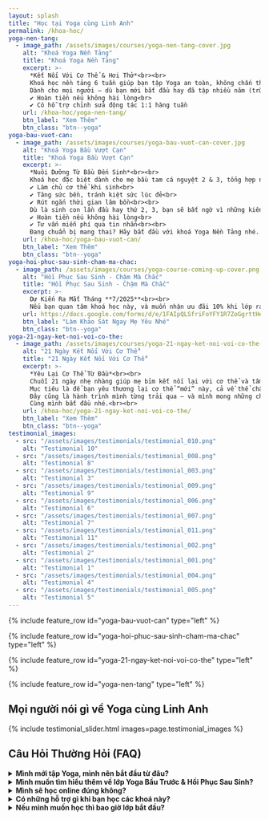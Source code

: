 ```yaml
---
layout: splash
title: "Học tại Yoga cùng Linh Anh"
permalink: /khoa-hoc/
yoga-nen-tang:
  - image_path: /assets/images/courses/yoga-nen-tang-cover.jpg
    alt: "Khoá Yoga Nền Tảng"
    title: "Khoá Yoga Nền Tảng"
    excerpt: >-
      *Kết Nối Với Cơ Thể & Hơi Thở*<br><br>
      Khoá học nền tảng 6 tuần giúp bạn tập Yoga an toàn, không chấn thương, đồng thời kết nối sâu với Thân – Tâm – Trí qua hơi thở và chuyển động.<br><br>
      Dành cho mọi người – dù bạn mới bắt đầu hay đã tập nhiều năm (trừ giáo viên Yoga). Khoá học giúp bạn hình thành thói quen thực hành, quản lý năng lượng và yêu bản thân đúng cách.<br><br>
      ✔️ Hoàn tiền nếu không hài lòng<br>
      ✔️ Có hỗ trợ chỉnh sửa động tác 1:1 hàng tuần
    url: /khoa-hoc/yoga-nen-tang/
    btn_label: "Xem Thêm"
    btn_class: "btn--yoga"
yoga-bau-vuot-can:
  - image_path: /assets/images/courses/yoga-bau-vuot-can-cover.jpg
    alt: "Khoá Yoga Bầu Vượt Cạn"
    title: "Khoá Yoga Bầu Vượt Cạn"
    excerpt: >-
      *Nuôi Dưỡng Từ Bầu Đến Sinh*<br><br>
      Khoá học đặc biệt dành cho mẹ bầu tam cá nguyệt 2 & 3, tổng hợp những kiến thức và bài tập hiệu quả nhưng ít được chia sẻ, giúp bạn:<br><br>
      ✔️ Làm chủ cơ thể khi sinh<br>
      ✔️ Tăng sức bền, tránh kiệt sức lúc đẻ<br>
      ✔️ Rút ngắn thời gian lâm bồn<br><br>
      Dù là sinh con lần đầu hay thứ 2, 3, bạn sẽ bất ngờ vì những kiến thức và bài tập cực kỳ hữu ích này.<br><br>
      ✔️ Hoàn tiền nếu không hài lòng<br>
      ✔️ Tư vấn miễn phí qua tin nhắn<br><br>
      Đang chuẩn bị mang thai? Hãy bắt đầu với khoá Yoga Nền Tảng nhé.
    url: /khoa-hoc/yoga-bau-vuot-can/
    btn_label: "Xem Thêm"
    btn_class: "btn--yoga"
yoga-hoi-phuc-sau-sinh-cham-ma-chac:
  - image_path: /assets/images/courses/yoga-course-coming-up-cover.png
    alt: "Hồi Phục Sau Sinh - Chậm Mà Chắc"
    title: "Hồi Phục Sau Sinh - Chậm Mà Chắc"
    excerpt: >-
      Dự Kiến Ra Mắt Tháng **7/2025**<br><br>
      Nếu bạn quan tâm khoá học này, và muốn nhận ưu đãi 10% khi lớp ra mắt, giúp mình làm khảo sát nhanh nhé.
    url: https://docs.google.com/forms/d/e/1FAIpQLSfriFoYFY1R7ZoGgrttHebYs5xGAxIupaIAY-EG4lEckeBUwQ/viewform
    btn_label: "Làm Khảo Sát Ngay Mẹ Yêu Nhé"
    btn_class: "btn--yoga"
yoga-21-ngay-ket-noi-voi-co-the:
  - image_path: /assets/images/courses/yoga-21-ngay-ket-noi-voi-co-the-cover.png
    alt: "21 Ngày Kết Nối Với Cơ Thể"
    title: "21 Ngày Kết Nối Với Cơ Thể"
    excerpt: >-
      *Yêu Lại Cơ Thể Từ Đầu*<br><br>
      Chuỗi 21 ngày nhẹ nhàng giúp mẹ bỉm kết nối lại với cơ thể và tâm trí sau sinh – đặc biệt phù hợp khi bạn đã sinh khoảng 4–5 tháng và đang cảm thấy xa lạ với chính mình.<br><br>
      Mục tiêu là để bạn yêu thương lại cơ thể “mới” này, cả về thể chất lẫn tinh thần.<br><br>
      Đây cũng là hành trình mình từng trải qua – và mình mong những chia sẻ trong khoá học sẽ giúp bạn cảm thấy bớt đơn độc hơn. Khi phụ nữ đồng hành cùng nhau, chúng ta luôn mạnh mẽ hơn.<br><br>
      Cùng mình bắt đầu nhé.<br><br>
    url: /khoa-hoc/yoga-21-ngay-ket-noi-voi-co-the/
    btn_label: "Xem Thêm"
    btn_class: "btn--yoga"
testimonial_images:
  - src: "/assets/images/testimonials/testimonial_010.png"
    alt: "Testimonial 10"
  - src: "/assets/images/testimonials/testimonial_008.png"
    alt: "Testimonial 8"
  - src: "/assets/images/testimonials/testimonial_003.png"
    alt: "Testimonial 3"
  - src: "/assets/images/testimonials/testimonial_009.png"
    alt: "Testimonial 9"
  - src: "/assets/images/testimonials/testimonial_006.png"
    alt: "Testimonial 6"
  - src: "/assets/images/testimonials/testimonial_007.png"
    alt: "Testimonial 7"
  - src: "/assets/images/testimonials/testimonial_011.png"
    alt: "Testimonial 11"
  - src: "/assets/images/testimonials/testimonial_002.png"
    alt: "Testimonial 2"
  - src: "/assets/images/testimonials/testimonial_001.png"
    alt: "Testimonial 1"
  - src: "/assets/images/testimonials/testimonial_004.png"
    alt: "Testimonial 4"
  - src: "/assets/images/testimonials/testimonial_005.png"
    alt: "Testimonial 5"
---
```


{% include feature_row id="yoga-bau-vuot-can" type="left" %}

{% include feature_row id="yoga-hoi-phuc-sau-sinh-cham-ma-chac" type="left" %}

{% include feature_row id="yoga-21-ngay-ket-noi-voi-co-the" type="left" %}

{% include feature_row id="yoga-nen-tang" type="left" %}

## Mọi người nói gì về Yoga cùng Linh Anh

{% include testimonial_slider.html images=page.testimonial_images %}

## Câu Hỏi Thường Hỏi (FAQ)

 <details>
  <summary><strong>Mình mới tập Yoga, mình nên bắt đầu từ đâu?</strong></summary>
  <p>Nếu bạn mới tập Yoga, và chưa có nền tảng vững chắc tập thế nào để an toàn, không bị chấn thương, mình sẽ khuyến khích bạn tham khảo khoá Yoga nền tảng.</p>
  <ul>
    <li>Khoá sẽ cho bạn 1 nền tảng Yoga vững chắc để tránh những chấn thương không cần thiết như thoái hoá cột sống cổ, thoái hoá cột sống lưng, đau khớp đầu gối, chấn thương cổ tay ....</li>
    <li>Cho bạn nào thực sự tạo dựng nền tảng Yoga chắc chắn để khoẻ nhưng trên hết không bị chấn thương cổ tay, lưng, cổ, chân, đầu gối . vvv.</li>
    <li>Ngoài ra, lớp cũng giúp bạn bắt đầu tập thở - 1 trong những điều nhiều lớp Yoga bỏ qua nhưng cực kỳ quan trọng, nó như xây ngôi nhà mà thiếu cái "móng nhà" í. Bạn có thể tham khảo thêm thông tin lớp tại <a href="https://yogacunglinhanh.com/khoa-hoc/yoga-nen-tang/" target="_blank">https://yogacunglinhanh.com/khoa-hoc/yoga-nen-tang/</a>.</li>
  </ul>
</details>

<details>
  <summary><strong>Mình muốn tìm hiểu thêm về lớp Yoga Bầu Trước & Hồi Phục Sau Sinh?</strong></summary>
  <p>Tuỳ tình trạng cơ thể của mẹ bầu, và bạn đã sinh xong bao lâu, mình có những khoá khác nhau để giúp mẹ trau dồi sức khoẻ cho bản thân, và hồi phục sau sinh an toàn và hiệu quả</p>
  <ul>
    <li>Bạn có thể tham khảo thông tin lớp ở trên & tham gia nhóm cộng đồng Yoga Bầu & Hồi Phục Sau Sinh Cùng Linh Anh <a href="https://www.facebook.com/groups/yogabau.linhanh" target="_blank">https://www.facebook.com/groups/yogabau.linhanh</a></li>
    <li>Ngoài ra, bạn cũng có thể tham khảo 2 playlist YouTube mình đã tạo dựng cho mẹ bầu & mẹ sau sinh, để hiểu thêm về cách dạy của mình.</li>
    <li>Bí Quyết Sinh Nở Dễ Dàng: <a href="https://www.youtube.com/playlist?list=PL-U5o45t3xZgy_-zVaA288VzX6DaCRHpg" target="_blank">https://www.youtube.com/playlist?list=PL-U5o45t3xZgy_-zVaA288VzX6DaCRHpg</a></li>
    <li>Bí Quyết Hồi Phục An Toàn Cho Mẹ Sinh Thường & Sinh Mổ: <a href="https://www.youtube.com/playlist?list=PL-U5o45t3xZgxNxLBojt2-R2IX8CCU9T9" target="_blank">https://www.youtube.com/playlist?list=PL-U5o45t3xZgxNxLBojt2-R2IX8CCU9T9</a></li>
  </ul>
</details>

<details>
  <summary><strong>Mình sẽ học online đúng không?</strong></summary>
  <p>Đúng vậy!! Bạn, máy tính yêu thương của bạn, và Yoga ☺️</p>
</details>

<details>
  <summary><strong>Có những hỗ trợ gì khi bạn học các khoá này?</strong></summary>
  <ul>
    <li>Trong lúc học, bạn có thể comment hỏi bất cứ câu hỏi gì ở ngay trong các video, mình sẽ trả lời kỹ càng cho bạn.</li>
    <li>Ngoài ra, tuỳ vào gói bạn mua từng khoá, mình cũng sẽ giúp chỉnh sửa 1:1 và hỗ trợ qua chat Facebook/Zalo hàng tuần. Tất cả các khoá luôn có cam kết hoàn tiền nếu cảm thấy không hài lòng ☺️</li>
  </ul>
</details>

<details>
  <summary><strong>Nếu mình muốn học thì bao giờ lớp bắt đầu?</strong></summary>
  <p>Bạn có thể bắt đầu bất cứ lúc nào bạn sẵn sàng! Tuy nhiên nếu bạn là mẹ bầu, sau sinh hay có bất cứ chấn thương nào, hãy nhắn tin cho mình để được tư vấn lộ trình chỉnh sửa riêng cho bạn nhé</p>
</details>
